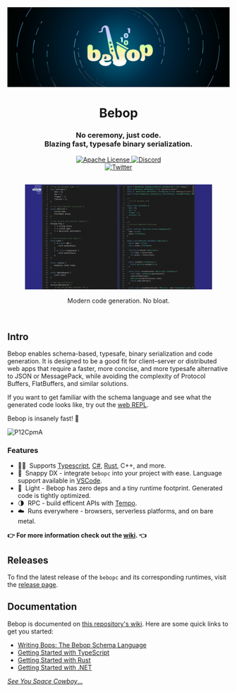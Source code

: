 <a href="https://bebop.sh/" target="_blank" rel="noopener">
  <picture>
    <source media="(prefers-color-scheme: dark)" srcset="./assets/header.jpg" />
    <img alt="Bebop" src="./assets/header.jpg" />
  </picture>
</a>

<div align="center">
  <h1>Bebop</h1>
   <h3>No ceremony, just code.<br/> Blazing fast, typesafe binary serialization.</h3>
  <a href="https://github.com/betwixt-labs/bebop/blob/main/LICENSE.txt">
    <img alt="Apache License" src="https://img.shields.io/github/license/betwixt-labs/bebop" />
  </a>
  <a href="https://discord.gg/Pn8BwUnP25">
    <img alt="Discord" src="https://img.shields.io/discord/1102669305537110036?color=7389D8&label&logo=discord&logoColor=ffffff" />
  </a>
  <br />
  <a href="https://twitter.com/andrewmd5">
    <img alt="Twitter" src="https://img.shields.io/twitter/url.svg?label=%40andrewmd5&style=social&url=https%3A%2F%2Ftwitter.com%2Fandrewmd5" />
  </a>
  <br />
  <br />
  <figure>
  <a href="https://bebop.sh/repl/">
    <img src="./assets/repl.gif" alt="REPL demo" />
       </a>
    <figcaption>
      <p align="center">
        Modern code generation. No bloat.
      </p>
    </figcaption>
  </figure>
</div>

<br />

## Intro

Bebop enables schema-based, typesafe, binary serialization and code generation. It is designed to be a good fit for client–server or distributed web apps that require a faster, more concise, and more typesafe alternative to JSON or MessagePack, while avoiding the complexity of Protocol Buffers, FlatBuffers, and similar solutions.

If you want to get familiar with the schema language and see what the generated code looks like, try out the [web REPL](https://bebop.sh/repl/).

Bebop is insanely fast! 🚀


 ![P12CpmA](https://user-images.githubusercontent.com/1297077/235745675-fc8a18e2-361f-4b7b-b9c9-47155e511b0a.png)

### Features

- 🧙‍♂️&nbsp; Supports [Typescript](https://github.com/betwixt-labs/bebop/wiki/Getting-Started-with-TypeScript), [C#](https://github.com/betwixt-labs/bebop/wiki/Getting-Started-with-.NET), [Rust](https://github.com/betwixt-labs/bebop/wiki/Getting-Started-with-Rust), C++, and more.
- 🐎&nbsp; Snappy DX - integrate `bebopc` into your project with ease. Language support available in [VSCode](https://marketplace.visualstudio.com/items?itemName=rainway.vscode-bebop).
- 🍃&nbsp; Light - Bebop has zero deps and a tiny runtime footprint. Generated code is tightly optimized.
- 🌗&nbsp; RPC - build efficent APIs with [Tempo](https://github.com/betwixt-labs/tempo/).
- ☁️&nbsp; Runs everywhere - browsers, serverless platforms, and on bare metal.

**👉 For more information check out the [wiki](https://github.com/betwixt-labs/bebop/wiki). 👈**

## Releases

To find the latest release of the `bebopc` and its corresponding runtimes, visit the [release page](https://github.com/betwixt-labs/bebop/releases).

## Documentation

Bebop is documented on [this repository's wiki](https://github.com/RainwayApp/bebop/wiki). Here are some quick links to get you started:

- [Writing Bops: The Bebop Schema Language](https://github.com/RainwayApp/bebop/wiki/Writing-Bops:-The-Bebop-Schema-Language)
- [Getting Started with TypeScript](https://github.com/RainwayApp/bebop/wiki/Getting-Started-with-TypeScript)
- [Getting Started with Rust](https://github.com/RainwayApp/bebop/wiki/Getting-Started-with-Rust)
- [Getting Started with .NET](https://github.com/RainwayApp/bebop/wiki/Getting-Started-with-.NET)

[_See You Space Cowboy_...](https://www.youtube.com/watch?v=u1UZHXB_r6g)
